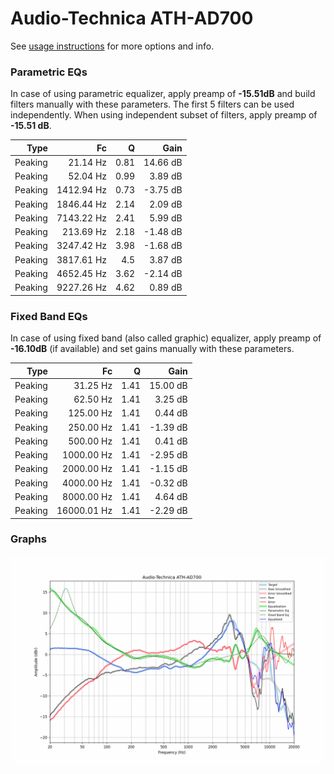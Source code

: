 # Audio-Technica ATH-AD700
See [usage instructions](https://github.com/jaakkopasanen/AutoEq#usage) for more options and info.

### Parametric EQs
In case of using parametric equalizer, apply preamp of **-15.51dB** and build filters manually
with these parameters. The first 5 filters can be used independently.
When using independent subset of filters, apply preamp of **-15.51 dB**.

| Type    | Fc         |    Q | Gain     |
|--------:|-----------:|-----:|---------:|
| Peaking | 21.14 Hz   | 0.81 | 14.66 dB |
| Peaking | 52.04 Hz   | 0.99 | 3.89 dB  |
| Peaking | 1412.94 Hz | 0.73 | -3.75 dB |
| Peaking | 1846.44 Hz | 2.14 | 2.09 dB  |
| Peaking | 7143.22 Hz | 2.41 | 5.99 dB  |
| Peaking | 213.69 Hz  | 2.18 | -1.48 dB |
| Peaking | 3247.42 Hz | 3.98 | -1.68 dB |
| Peaking | 3817.61 Hz | 4.5  | 3.87 dB  |
| Peaking | 4652.45 Hz | 3.62 | -2.14 dB |
| Peaking | 9227.26 Hz | 4.62 | 0.89 dB  |

### Fixed Band EQs
In case of using fixed band (also called graphic) equalizer, apply preamp of **-16.10dB**
(if available) and set gains manually with these parameters.

| Type    | Fc          |    Q | Gain     |
|--------:|------------:|-----:|---------:|
| Peaking | 31.25 Hz    | 1.41 | 15.00 dB |
| Peaking | 62.50 Hz    | 1.41 | 3.25 dB  |
| Peaking | 125.00 Hz   | 1.41 | 0.44 dB  |
| Peaking | 250.00 Hz   | 1.41 | -1.39 dB |
| Peaking | 500.00 Hz   | 1.41 | 0.41 dB  |
| Peaking | 1000.00 Hz  | 1.41 | -2.95 dB |
| Peaking | 2000.00 Hz  | 1.41 | -1.15 dB |
| Peaking | 4000.00 Hz  | 1.41 | -0.32 dB |
| Peaking | 8000.00 Hz  | 1.41 | 4.64 dB  |
| Peaking | 16000.01 Hz | 1.41 | -2.29 dB |

### Graphs
![](./Audio-Technica%20ATH-AD700.png)
